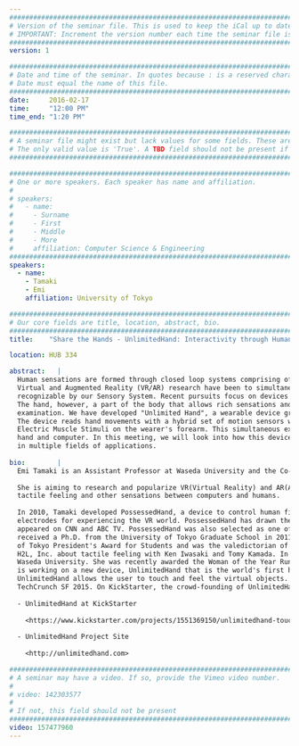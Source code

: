 ```yaml
---
################################################################################
# Version of the seminar file. This is used to keep the iCal up to date.
# IMPORTANT: Increment the version number each time the seminar file is updated.
################################################################################
version: 1

################################################################################
# Date and time of the seminar. In quotes because : is a reserved character.
# Date must equal the name of this file.
################################################################################
date:     2016-02-17
time:     "12:00 PM"
time_end: "1:20 PM"

################################################################################
# A seminar file might exist but lack values for some fields. These are 'TBD'. 
# The only valid value is 'True'. A TBD field should not be present if 'False'.
################################################################################

################################################################################
# One or more speakers. Each speaker has name and affiliation.
#
# speakers:
#   - name: 
#     - Surname
#     - First
#     - Middle
#     - More
#     affiliation: Computer Science & Engineering 
################################################################################
speakers:
  - name: 
    - Tamaki
    - Emi
    affiliation: University of Tokyo 

################################################################################
# Our core fields are title, location, abstract, bio.
################################################################################
title:    "Share the Hands - UnlimitedHand: Interactivity through Human Hand Somatics"

location: HUB 334

abstract:   |
  Human sensations are formed through closed loop systems comprising of both an Input and an Output. The agenda for 
  Virtual and Augmented Reality (VR/AR) research have been to simultaneously provide the two, modeling sensations 
  recognizable by our Sensory System. Recent pursuits focus on devices that augment visual and auditory faculties. 
  The hand, however, a part of the body that allows rich sensations and expressions to be articulated, deserve closer 
  examination. We have developed "Unlimited Hand", a wearable device granting a human hand access to virtual dimensions. 
  The device reads hand movements with a hybrid set of motion sensors while triggering hand motions by exerting 
  Electric Muscle Stimuli on the wearer's forearm. This simultaneous exchange initiates a closed loop between human 
  hand and computer. In this meeting, we will look into how this device is capable of providing new tactile experiences 
  in multiple fields of applications.
  
bio:        |
  Emi Tamaki is an Assistant Professor at Waseda University and the Co-Founder and Chief Researcher of H2L, Inc.
  
  She is aiming to research and popularize VR(Virtual Reality) and AR(Augmented Reality) in the transmission of the 
  tactile feeling and other sensations between computers and humans.
  
  In 2010, Tamaki developed PossessedHand, a device to control human finger movements by a computer and wearable 
  electrodes for experiencing the VR world. PossessedHand has drawn the attention of many scientific societies and has 
  appeared on CNN and ABC TV. PossessedHand was also selected as one of Time magazine's Best 50 Inventions. Tamaki 
  received a Ph.D. from the University of Tokyo Graduate School in 2011. In the same year, she received the University 
  of Tokyo President's Award for Students and was the valedictorian of her class. In 2012, she started up a company, 
  H2L, Inc. about tactile feeling with Ken Iwasaki and Tomy Kamada. In 2013, Tamaki resumed research activities at 
  Waseda University. She was recently awarded the Woman of the Year Runner-up Prize in the Nikkei Woman. From 2013 she 
  is working on a new device, UnlimitedHand that is the world's first haptic controller in the VR game world. 
  UnlimitedHand allows the user to touch and feel the virtual objects. UnlimitedHand was launched at September, 2015 at 
  TechCrunch SF 2015. On KickStarter, the crowd-founding of UnlimitedHand reached their goal in just 22 hours.
  
  - UnlimitedHand at KickStarter 
  
    <https://www.kickstarter.com/projects/1551369150/unlimitedhand-touch-and-feel-the-game-world/description>
  
  - UnlimitedHand Project Site 
  
    <http://unlimitedhand.com>

################################################################################
# A seminar may have a video. If so, provide the Vimeo video number.
#
# video: 142303577
#
# If not, this field should not be present 
################################################################################
video: 157477960
---
```

